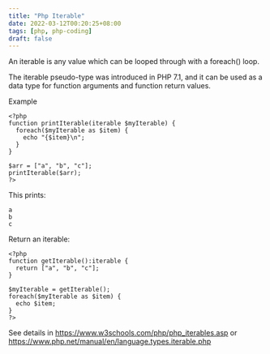 ```yaml
---
title: "Php Iterable"
date: 2022-03-12T00:20:25+08:00
tags: [php, php-coding]
draft: false
---
```


An iterable is any value which can be looped through with a foreach() loop.

The iterable pseudo-type was introduced in PHP 7.1, and it can be used as a data type for function arguments and function return values.

Example
```
<?php
function printIterable(iterable $myIterable) {
  foreach($myIterable as $item) {
    echo "{$item}\n";
  }
}

$arr = ["a", "b", "c"];
printIterable($arr);
?>
```

This prints:
```
a
b
c
```

Return an iterable:
```
<?php
function getIterable():iterable {
  return ["a", "b", "c"];
}

$myIterable = getIterable();
foreach($myIterable as $item) {
  echo $item;
}
?>
```

See details in https://www.w3schools.com/php/php_iterables.asp or https://www.php.net/manual/en/language.types.iterable.php
